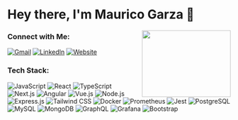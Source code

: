 
<h1 align="left">Hey there, I'm Maurico Garza 👋</h1>

<img src="https://cdn.dribbble.com/users/1162077/screenshots/3848914/programmer.gif" align="right" width="200" height="150" />


<h3 align="left">Connect with Me:</h3>

[![Gmail](https://img.shields.io/badge/Gmail-D14836?style=for-the-badge&logo=gmail&logoColor=white)](mailto:maugarza96@gmail.com) 
[![LinkedIn](https://img.shields.io/badge/linkedin-%230077B5.svg?style=for-the-badge&logo=linkedin&logoColor=white)](https://www.linkedin.com/in/mauricio-garza-guzman/)
[![Website](https://img.shields.io/badge/website-D14836?style=for-the-badge&logo=website&logoColor=white)](https://mauiwowie88.github.io/)

<h3 align="left">Tech Stack:</h3>
<p align="left">

<!-- JavaScript -->
<img src="https://img.shields.io/badge/-JavaScript-F7DF1E?logo=javascript&logoColor=white&style=flat" alt="JavaScript">

<!-- React -->
<img src="https://img.shields.io/badge/-React_JS-61DAFB?logo=react&logoColor=white&style=flat" alt="React">

<!-- TypeScript -->
<img src="https://img.shields.io/badge/-TypeScript-007ACC?logo=typescript&logoColor=white&style=flat" alt="TypeScript">

<!-- Next.js -->
<img src="https://img.shields.io/badge/-Next.js-black?logo=next.js&logoColor=white&style=flat" alt="Next.js">

<!-- Angular -->
<img src="https://img.shields.io/badge/-Angular-DD0031?logo=angular&logoColor=white&style=flat" alt="Angular">

<!-- Vue.js -->
<img src="https://img.shields.io/badge/-Vue.js-4FC08D?logo=vue.js&logoColor=white&style=flat" alt="Vue.js">

<!-- Node.js -->
<img src="https://img.shields.io/badge/-Node.js-339933?logo=node.js&logoColor=white&style=flat" alt="Node.js">

<!-- Express.js -->
<img src="https://img.shields.io/badge/-Express.js-000000?style=flat" alt="Express.js">

<!-- Tailwind CSS -->
<img src="https://img.shields.io/badge/-Tailwind_CSS-38B2AC?logo=tailwind-css&logoColor=white&style=flat" alt="Tailwind CSS">

<!-- Docker -->
<img src="https://img.shields.io/badge/-Docker-2496ED?logo=docker&logoColor=white&style=flat" alt="Docker">

<!-- Prometheus -->
<img src="https://img.shields.io/badge/-Prometheus-E6522C?logo=prometheus&logoColor=white&style=flat" alt="Prometheus">

<!-- Jest -->
<img src="https://img.shields.io/badge/-Jest-C21325?logo=jest&logoColor=white&style=flat" alt="Jest">

<!-- PostgreSQL -->
<img src="https://img.shields.io/badge/-PostgreSQL-336791?logo=postgresql&logoColor=white&style=flat" alt="PostgreSQL">

<!-- MySQL -->
<img src="https://img.shields.io/badge/-MySQL-4479A1?logo=mysql&logoColor=white&style=flat" alt="MySQL">

<!-- MongoDB -->
<img src="https://img.shields.io/badge/-MongoDB-47A248?logo=mongodb&logoColor=white&style=flat" alt="MongoDB">

<!-- GraphQL -->
<img src="https://img.shields.io/badge/-GraphQL-E10098?logo=graphql&logoColor=white&style=flat" alt="GraphQL">

<!-- Grafana -->
<img src="https://img.shields.io/badge/-Grafana-F46800?logo=grafana&logoColor=white&style=flat" alt="Grafana">

<!-- Bootstrap -->
<img src="https://img.shields.io/badge/-Bootstrap-7952B3?logo=bootstrap&logoColor=white&style=flat" alt="Bootstrap">



